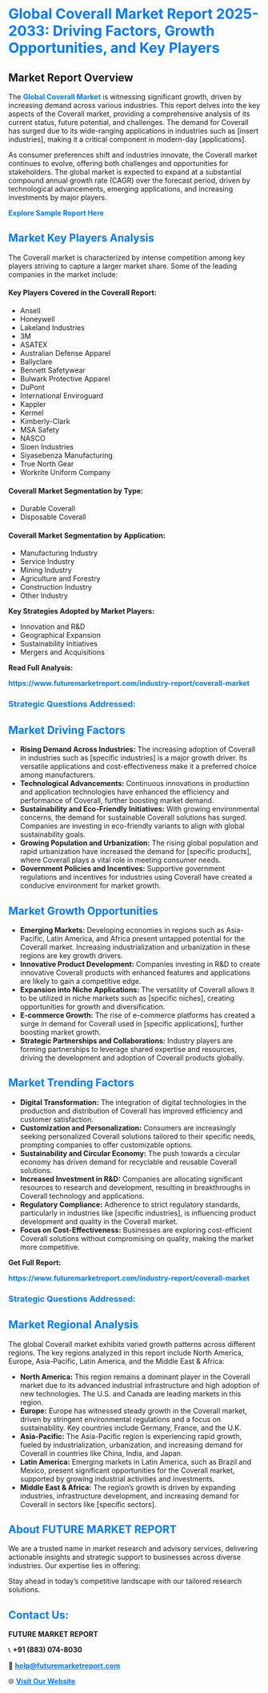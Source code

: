 <h1 style="color: #007BFF;">Global Coverall Market Report 2025-2033: Driving Factors, Growth Opportunities, and Key Players</h1>

<section id="overview">
<h2>Market Report Overview</h2>
<p>The <a href="https://www.futuremarketreport.com/industry-report/coverall-market" style="color: #007BFF; text-decoration: none;"><strong>Global Coverall Market</strong></a> is witnessing significant growth, driven by increasing demand across various industries. This report delves into the key aspects of the Coverall market, providing a comprehensive analysis of its current status, future potential, and challenges. The demand for Coverall has surged due to its wide-ranging applications in industries such as [insert industries], making it a critical component in modern-day [applications].</p>
<p>As consumer preferences shift and industries innovate, the Coverall market continues to evolve, offering both challenges and opportunities for stakeholders. The global market is expected to expand at a substantial compound annual growth rate (CAGR) over the forecast period, driven by technological advancements, emerging applications, and increasing investments by major players.</p>
</section>

<section id="overview">
<p><a href="https://www.futuremarketreport.com/request-sample/reportId=51280" style="color: #007BFF; text-decoration: none;"><strong>Explore Sample Report Here</strong></a></p>
</section>

<section id="key-players">
<h2 style="color: #007BFF;">Market Key Players Analysis</h2>
<p>The Coverall market is characterized by intense competition among key players striving to capture a larger market share. Some of the leading companies in the market include:</p>
<h4>Key Players Covered in the Coverall Report:</h4>
<ul><li>Ansell</li><li>Honeywell</li><li>Lakeland Industries</li><li>3M</li><li>ASATEX</li><li>Australian Defense Apparel</li><li>Ballyclare</li><li>Bennett Safetywear</li><li>Bulwark Protective Apparel</li><li>DuPont</li><li>International Enviroguard</li><li>Kappler</li><li>Kermel</li><li>Kimberly-Clark</li><li>MSA Safety</li><li>NASCO</li><li>Sioen Industries</li><li>Siyasebenza Manufacturing</li><li>True North Gear</li><li>Workrite Uniform Company</li></ul>
<h4>Coverall Market Segmentation by Type:</h4>
<ul><li>Durable Coverall</li><li>Disposable Coverall</li></ul>

<h4>Coverall Market Segmentation by Application:</h4>
<ul><li>Manufacturing Industry</li><li>Service Industry</li><li>Mining Industry</li><li>Agriculture and Forestry</li><li>Construction Industry</li><li>Other Industry</li></ul>
<p><strong>Key Strategies Adopted by Market Players:</strong></p>
<ul>
<li>Innovation and R&D</li>
<li>Geographical Expansion</li>
<li>Sustainability Initiatives</li>
<li>Mergers and Acquisitions</li>
</ul>
</section>

<section>
<p><strong>Read Full Analysis: </strong></p><a href="https://www.futuremarketreport.com/industry-report/coverall-market" style="color: #007BFF; text-decoration: none;"><strong>https://www.futuremarketreport.com/industry-report/coverall-market</strong></a>
<h3 style="color: #007BFF;">Strategic Questions Addressed:</h3>
</section>

<section id="driving-factors">
<h2 style="color: #007BFF;">Market Driving Factors</h2>
<ul>
<li><strong>Rising Demand Across Industries:</strong> The increasing adoption of Coverall in industries such as [specific industries] is a major growth driver. Its versatile applications and cost-effectiveness make it a preferred choice among manufacturers.</li>
<li><strong>Technological Advancements:</strong> Continuous innovations in production and application technologies have enhanced the efficiency and performance of Coverall, further boosting market demand.</li>
<li><strong>Sustainability and Eco-Friendly Initiatives:</strong> With growing environmental concerns, the demand for sustainable Coverall solutions has surged. Companies are investing in eco-friendly variants to align with global sustainability goals.</li>
<li><strong>Growing Population and Urbanization:</strong> The rising global population and rapid urbanization have increased the demand for [specific products], where Coverall plays a vital role in meeting consumer needs.</li>
<li><strong>Government Policies and Incentives:</strong> Supportive government regulations and incentives for industries using Coverall have created a conducive environment for market growth.</li>
</ul>
</section>

<section id="growth-opportunities">
<h2 style="color: #007BFF;">Market Growth Opportunities</h2>
<ul>
<li><strong>Emerging Markets:</strong> Developing economies in regions such as Asia-Pacific, Latin America, and Africa present untapped potential for the Coverall market. Increasing industrialization and urbanization in these regions are key growth drivers.</li>
<li><strong>Innovative Product Development:</strong> Companies investing in R&D to create innovative Coverall products with enhanced features and applications are likely to gain a competitive edge.</li>
<li><strong>Expansion into Niche Applications:</strong> The versatility of Coverall allows it to be utilized in niche markets such as [specific niches], creating opportunities for growth and diversification.</li>
<li><strong>E-commerce Growth:</strong> The rise of e-commerce platforms has created a surge in demand for Coverall used in [specific applications], further boosting market growth.</li>
<li><strong>Strategic Partnerships and Collaborations:</strong> Industry players are forming partnerships to leverage shared expertise and resources, driving the development and adoption of Coverall products globally.</li>
</ul>
</section>

<section id="trending-factors">
<h2 style="color: #007BFF;">Market Trending Factors</h2>
<ul>
<li><strong>Digital Transformation:</strong> The integration of digital technologies in the production and distribution of Coverall has improved efficiency and customer satisfaction.</li>
<li><strong>Customization and Personalization:</strong> Consumers are increasingly seeking personalized Coverall solutions tailored to their specific needs, prompting companies to offer customizable options.</li>
<li><strong>Sustainability and Circular Economy:</strong> The push towards a circular economy has driven demand for recyclable and reusable Coverall solutions.</li>
<li><strong>Increased Investment in R&D:</strong> Companies are allocating significant resources to research and development, resulting in breakthroughs in Coverall technology and applications.</li>
<li><strong>Regulatory Compliance:</strong> Adherence to strict regulatory standards, particularly in industries like [specific industries], is influencing product development and quality in the Coverall market.</li>
<li><strong>Focus on Cost-Effectiveness:</strong> Businesses are exploring cost-efficient Coverall solutions without compromising on quality, making the market more competitive.</li>
</ul>
</section>

<section>
<p><strong>Get Full Report: </strong></p><a href="https://www.futuremarketreport.com/industry-report/coverall-market" style="color: #007BFF; text-decoration: none;"><strong>https://www.futuremarketreport.com/industry-report/coverall-market</strong></a>
<h3 style="color: #007BFF;">Strategic Questions Addressed:</h3>
</section>


<section id="regional-analysis">
<h2 style="color: #007BFF;">Market Regional Analysis</h2>
<p>The global Coverall market exhibits varied growth patterns across different regions. The key regions analyzed in this report include North America, Europe, Asia-Pacific, Latin America, and the Middle East & Africa:</p>
<ul>
<li><strong>North America:</strong> This region remains a dominant player in the Coverall market due to its advanced industrial infrastructure and high adoption of new technologies. The U.S. and Canada are leading markets in this region.</li>
<li><strong>Europe:</strong> Europe has witnessed steady growth in the Coverall market, driven by stringent environmental regulations and a focus on sustainability. Key countries include Germany, France, and the U.K.</li>
<li><strong>Asia-Pacific:</strong> The Asia-Pacific region is experiencing rapid growth, fueled by industrialization, urbanization, and increasing demand for Coverall in countries like China, India, and Japan.</li>
<li><strong>Latin America:</strong> Emerging markets in Latin America, such as Brazil and Mexico, present significant opportunities for the Coverall market, supported by growing industrial activities and investments.</li>
<li><strong>Middle East & Africa:</strong> The region’s growth is driven by expanding industries, infrastructure development, and increasing demand for Coverall in sectors like [specific sectors].</li>
</ul>
</section>

<footer>
<h2 style="color: #007BFF;">About FUTURE MARKET REPORT</h2>
<p>We are a trusted name in market research and advisory services, delivering actionable insights and strategic support to businesses across diverse industries. Our expertise lies in offering:</p>

<p>Stay ahead in today’s competitive landscape with our tailored research solutions.</p>

<h2 style="color: #007BFF;">Contact Us:</h2>
<p><strong>FUTURE MARKET REPORT</strong></p>
<p>📞 <strong>+91 (883) 074-8030</strong></p>
<p>📧 <strong><a href="mailto:help@futuremarketreport.com" style="color: #007BFF;">help@futuremarketreport.com</a></strong></p>
<p>🌐 <strong><a href="https://www.futuremarketreport.com/" style="color: #007BFF;">Visit Our Website</a></strong></p>
</footer>